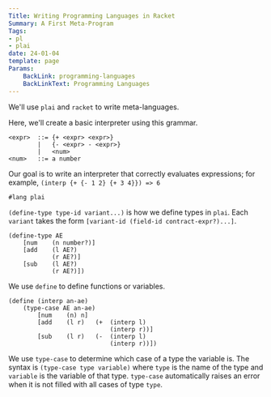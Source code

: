 ```yaml
---
Title: Writing Programming Languages in Racket
Summary: A First Meta-Program
Tags:
- pl
- plai
date: 24-01-04
template: page
Params:
    BackLink: programming-languages
    BackLinkText: Programming Languages
---
```


We'll use `plai` and `racket` to write meta-languages.

Here, we'll create a basic interpreter using this grammar.

```text
<expr>  ::= {+ <expr> <expr>}
        |   {- <expr> - <expr>}
        |   <num>
<num>   ::= a number
```

Our goal is to write an interpreter that correctly evaluates expressions; for example, `(interp {+ {- 1 2} {+ 3 4}}) => 6`

```racket
#lang plai
```

`(define-type type-id variant...)` is how we define types in `plai`.
Each `variant` takes the form `[variant-id (field-id contract-expr?)...]`.

```racket
(define-type AE
    [num    (n number?)]
    [add    (l AE?)
            (r AE?)]
    [sub    (l AE?)
            (r AE?)])
```

We use `define` to define functions or variables.

```racket
(define (interp an-ae)
    (type-case AE an-ae)
        [num    (n) n]
        [add    (l r)   (+  (interp l)
                            (interp r))]
        [sub    (l r)   (-  (interp l)
                            (interp r))])
```

We use `type-case` to determine which case of a type the variable is.
The syntax is `(type-case type variable)` where `type` is the name of the type and `variable` is the variable of that type.
`type-case` automatically raises an error when it is not filled with all cases of type `type`.
